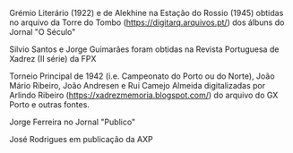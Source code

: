 
Grémio Literário (1922) e de Alekhine na Estação do Rossio (1945) obtidas no arquivo da Torre do Tombo (https://digitarq.arquivos.pt/) dos álbuns do Jornal "O Século"

Silvio Santos e Jorge Guimarães foram obtidas na Revista Portuguesa de Xadrez (II série) da FPX

Torneio Principal de 1942 (i.e. Campeonato do Porto ou do Norte), João Mário Ribeiro, João Andresen e Rui Camejo Almeida digitalizadas por Arlindo Ribeiro (https://xadrezmemoria.blogspot.com/) do arquivo do GX Porto e outras fontes.

Jorge Ferreira no Jornal "Publico"

José Rodrigues em publicação da AXP
